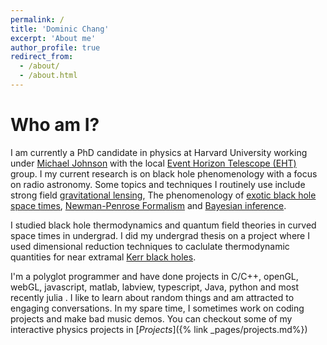 ```yaml
---
permalink: /
title: 'Dominic Chang'
excerpt: 'About me'
author_profile: true
redirect_from:
  - /about/
  - /about.html
---
```


# Who am I?

I am currently a PhD candidate in physics at Harvard University working under [Michael Johnson](https://www.scintillatingastronomy.com/) with the local [Event Horizon Telescope (EHT)](https://eventhorizontelescope.org/) group. 
I my current research is on black hole phenomenology with a focus on radio astronomy. 
Some topics and techniques I routinely use include strong field [gravitational lensing](https://en.wikipedia.org/wiki/Gravitational_lens), The phenomenology of [exotic black hole space times](https://ui.adsabs.harvard.edu/abs/1972ApJ...178..347B/abstract), [Newman-Penrose Formalism](https://en.wikipedia.org/wiki/Newman%E2%80%93Penrose_formalism) and [Bayesian inference](https://en.wikipedia.org/wiki/Bayesian_inference). 

I studied black hole thermodynamics and quantum field theories in curved space times in undergrad. 
I did my undergrad thesis on a project where I used dimensional reduction techniques to caclulate thermodynamic quantities for near extramal [Kerr black holes](https://en.wikipedia.org/wiki/Kerr_metric).

I'm a polyglot programmer and have done projects in C/C++, openGL, webGL, javascript, matlab, labview, typescript, Java, python and most recently julia . I like to learn about random things and am attracted to engaging conversations. In my spare time, I sometimes work on coding projects and make bad music demos. You can checkout some of my interactive physics projects in [*Projects*]({% link _pages/projects.md%})
